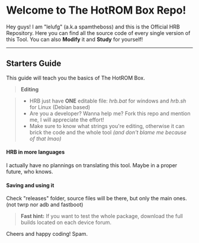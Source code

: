 Welcome to The HotROM Box Repo!
===================


Hey guys! I am "lelufg" (a.k.a spamtheboss) and this is the Official HRB Repository. Here you can find all the source code of every single version of this Tool. You can also **Modify** it and **Study** for yourself! 

----------


Starters Guide
-------------

This guide will teach you the basics of The HotROM Box.

> **Editing**

> - HRB just have **ONE** editable file: *hrb.bat* for windows and *hrb.sh* for Linux (Debian based)
> - Are you a developer? Wanna help me? Fork this repo and mention me, I will appreciate the effort!
> - Make sure to know what strings you're editing, otherwise it can brick the code and the whole tool *(and don't blame me because of that lmao)*

#### <i class="icon-pencil"></i> HRB in more languages

I actually have no plannings on translating this tool. Maybe in a proper future, who knows.

#### <i class="icon-hdd"></i> Saving and using it

Check "releases" folder, source files will be there, but only the main ones. (not twrp nor adb and fastboot)

> **Fast hint:** If you want to test the whole package, download the full builds located on each device forum. 

Cheers and happy coding!
Spam.
